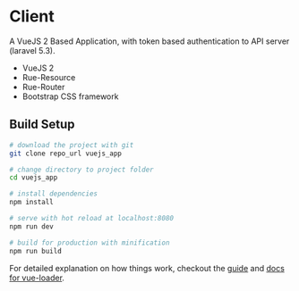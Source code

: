 # Client
A VueJS 2 Based Application, with token based authentication to API server (laravel 5.3).
* VueJS 2
* Rue-Resource
* Rue-Router
* Bootstrap CSS framework

## Build Setup

``` bash
# download the project with git
git clone repo_url vuejs_app

# change directory to project folder
cd vuejs_app

# install dependencies
npm install

# serve with hot reload at localhost:8080
npm run dev

# build for production with minification
npm run build
```

For detailed explanation on how things work, checkout the [guide](http://vuejs-templates.github.io/webpack/) and [docs for vue-loader](http://vuejs.github.io/vue-loader).
